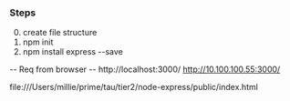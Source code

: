 ### Steps
0. create file structure
1. npm init
2. npm install express --save

-- Req from browser --
http://localhost:3000/
http://10.100.100.55:3000/

file:///Users/millie/prime/tau/tier2/node-express/public/index.html
